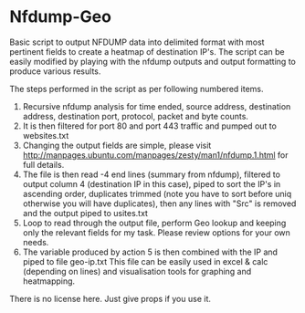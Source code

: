 # Nfdump-Geo
Basic script to output NFDUMP data into delimited format with most pertinent fields to create a heatmap of destination IP's. The script can be easily modified by playing with the nfdump outputs and output formatting to produce various results. 

The steps performed in the script as per following numbered items. 

1. Recursive nfdump analysis for time ended, source address, destination address, destination port, protocol, packet and byte counts.
2. It is then filtered for port 80 and port 443 traffic and pumped out to websites.txt
3. Changing the output fields are simple, please visit http://manpages.ubuntu.com/manpages/zesty/man1/nfdump.1.html for full details.
4. The file is then read -4 end lines (summary from nfdump), filtered to output column 4 (destination IP in this case), piped to sort the
IP's in ascending order, duplicates trimmed (note you have to sort before uniq otherwise you will have duplicates), then any lines with
"Src" is removed and the output piped to usites.txt
5. Loop to read through the output file, perform Geo lookup and keeping only the relevant fields for my task. Please review options
for your own needs.
 6. The variable produced by action 5 is then combined with the IP and piped to file geo-ip.txt
This file can be easily used in excel & calc (depending on lines) and visualisation tools for graphing and heatmapping.

There is no license here. Just give props if you use it.
